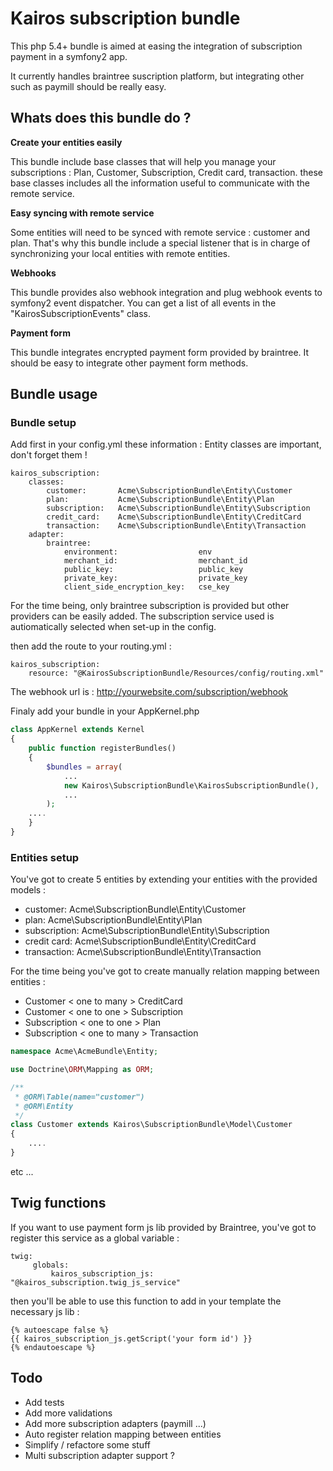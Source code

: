 # Kairos subscription bundle

This php 5.4+ bundle is aimed at easing the integration of subscription payment in a symfony2 app.

It currently handles braintree suscription platform, but integrating other such as paymill should be really easy.

## Whats does this bundle do ?

**Create your entities easily**

This bundle include base classes that will help you manage your subscriptions : Plan, Customer, Subscription, Credit card, transaction.
these base classes includes all the information useful to communicate with the remote service.

**Easy syncing with remote service**

Some entities will need to be synced with remote service : customer and plan. That's why this bundle include a special
listener that is in charge of synchronizing your local entities with remote entities.

**Webhooks**

This bundle provides also webhook integration and plug webhook events to symfony2 event dispatcher.
You can get a list of all events in the "KairosSubscriptionEvents" class.

**Payment form**

This bundle integrates encrypted payment form provided by braintree. It should be easy to integrate other payment form methods.

## Bundle usage


### Bundle setup

Add first in your config.yml these information :
Entity classes are important, don't forget them !

```
kairos_subscription:
    classes:
        customer:       Acme\SubscriptionBundle\Entity\Customer
        plan:           Acme\SubscriptionBundle\Entity\Plan
        subscription:   Acme\SubscriptionBundle\Entity\Subscription
        credit_card:    Acme\SubscriptionBundle\Entity\CreditCard
        transaction:    Acme\SubscriptionBundle\Entity\Transaction
    adapter:
        braintree:
            environment:                  env
            merchant_id:                  merchant_id
            public_key:                   public_key
            private_key:                  private_key
            client_side_encryption_key:   cse_key
```

For the time being, only braintree subscription is provided but other providers can be easily added.
The subscription service used is autiomatically selected when set-up in the config.


then add the route to your routing.yml :
```
kairos_subscription:
    resource: "@KairosSubscriptionBundle/Resources/config/routing.xml"
```
The webhook url is : http://yourwebsite.com/subscription/webhook


Finaly add your bundle in your AppKernel.php

```php
class AppKernel extends Kernel
{
    public function registerBundles()
    {
        $bundles = array(
            ...
            new Kairos\SubscriptionBundle\KairosSubscriptionBundle(),
            ...
        );
    ....
    }
}
```


### Entities setup

You've got to create 5 entities by extending your entities with the provided models :
* customer:       Acme\SubscriptionBundle\Entity\Customer
* plan:           Acme\SubscriptionBundle\Entity\Plan
* subscription:   Acme\SubscriptionBundle\Entity\Subscription
* credit card:    Acme\SubscriptionBundle\Entity\CreditCard
* transaction:    Acme\SubscriptionBundle\Entity\Transaction

For the time being you've got to create manually relation mapping between entities :
* Customer < one to many > CreditCard
* Customer < one to one > Subscription
* Subscription < one to one > Plan
* Subscription < one to many > Transaction


```php
namespace Acme\AcmeBundle\Entity;

use Doctrine\ORM\Mapping as ORM;

/**
 * @ORM\Table(name="customer")
 * @ORM\Entity
 */
class Customer extends Kairos\SubscriptionBundle\Model\Customer
{
    ....
}

```

etc ...

## Twig functions

If you want to use payment form js lib provided by Braintree, you've got to register this service as a global variable :

```
twig:
     globals:
         kairos_subscription_js: "@kairos_subscription.twig_js_service"
```

then you'll be able to use this function to add in your template the necessary js lib :

 ```
 {% autoescape false %}
 {{ kairos_subscription_js.getScript('your form id') }}
 {% endautoescape %}
 ```


## Todo

* Add tests
* Add more validations
* Add more subscription adapters (paymill ...)
* Auto register relation mapping between entities
* Simplify / refactore some stuff
* Multi subscription adapter support ?